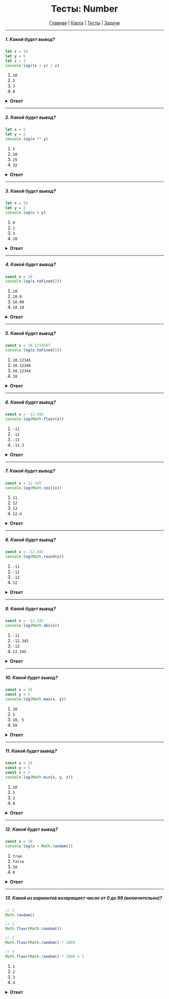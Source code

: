 <div align="center">

# Тесты: Number

[Главная](https://github.com/dollaween/junior-roadmap/)
|
[Карта](/roadmap/README.md)
|
[Тесты](/tests/README.md)
|
[Задачи](/tasks/README.md)

</div>

---

##### 1. Какой будет вывод?

```javascript
let x = 10
let y = 5
let z = 3
console.log((x + y) / z)
```

1. `10`
2. `5`
3. `3`
4. `0`

<details><summary><b>Ответ</b></summary>
<p>

**Ответ: 2**

</p>
</details>

---

##### 2. Какой будет вывод?

```javascript
let x = 5
let y = 2
console.log(x ** y)
```

1. `5`
2. `10`
3. `25`
4. `32`

<details><summary><b>Ответ</b></summary>
<p>

**Ответ: 3**

Оператор `**` возводит левый операнд в степень равную правому операнду.

</p>
</details>

---

##### 3. Какой будет вывод?

```javascript
let x = 10
let y = 3
console.log(x % y)
```

1. `0`
2. `1`
3. `3`
4. `10`

<details><summary><b>Ответ</b></summary>
<p>

**Ответ: 2**

Оператор деления по модулю `%` отдает остаток после деления числа `x` на `y`.

`10` делится на `3` три раза и остается остаток от деления `1`.

</p>
</details>

---

##### 4. Какой будет вывод?

```javascript
const x = 10
console.log(x.toFixed(2))
```

1. `10`
2. `10.0`
3. `10.00`
4. `10.10`

<details><summary><b>Ответ</b></summary>
<p>

**Ответ: 3**

Метод `toFixed()` форматирует число приводя его к указанному количеству знаков после запятой.

</p>
</details>

---

##### 5. Какой будет вывод?

```javascript
const x = 10.1234567
console.log(x.toFixed(5))
```

1. `10.12345`
2. `10.12346`
3. `10.12344`
4. `10`

<details><summary><b>Ответ</b></summary>
<p>

**Ответ: 3**

Метод `toFixed()` форматирует число приводя его к указанному количеству знаков после запятой с округлением.

</p>
</details>

---

##### 6. Какой будет вывод?

```javascript
const x = -12.345
console.log(Math.floor(x))
```

1. `-11`
2. `-12`
3. `-13`
4. `-12.3`

<details><summary><b>Ответ</b></summary>
<p>

**Ответ: 3**

Метод `Math.floor()` — округляет число до ближайшего меньшего целого.

</p>
</details>

---

##### 7. Какой будет вывод?

```javascript
const x = 12.345
console.log(Math.ceil(x))
```

1. `11`
2. `12`
3. `13`
4. `12.4`

<details><summary><b>Ответ</b></summary>
<p>

**Ответ: 3**

Метод `Math.ceil()` — округляет число до ближайшего большего целого.

</p>
</details>

---

##### 8. Какой будет вывод?

```javascript
const x = -12.345
console.log(Math.round(x))
```

1. `-11`
2. `-12`
3. `-13`
4. `12`

<details><summary><b>Ответ</b></summary>
<p>

**Ответ: 2**

Метод `Math.round()` — округляет число к ближайшему целому.

</p>
</details>


---

##### 9. Какой будет вывод?

```javascript
const x = -12.345
console.log(Math.abs(x))
```

1. `-11`
2. `-12.345`
3. `-13`
4. `12.345`

<details><summary><b>Ответ</b></summary>
<p>

**Ответ: 4**

Метод `Math.abs()` — возвращает абсолютное значение числа.

</p>
</details>

---

##### 10. Какой будет вывод?

```javascript
const x = 10
const y = 5
console.log(Math.max(x, y))
```

1. `10`
2. `5`
3. `10, 5`
4. `50`

<details><summary><b>Ответ</b></summary>
<p>

**Ответ: 1**

Метод `Math.max()` — возвращает наибольший из аргументов.

</p>
</details>

---

##### 11. Какой будет вывод?

```javascript
const x = 10
const y = 5
const z = 2
console.log(Math.min(x, y, z))
```

1. `10`
2. `5`
3. `2`
4. `0`

<details><summary><b>Ответ</b></summary>
<p>

**Ответ: 3**

Метод `Math.min()` — возвращает наименьший из аргументов.

</p>
</details>

---

##### 12. Какой будет вывод?

```javascript
const x = 10
console.log(x > Math.random())
```

1. `true`
2. `false`
3. `10`
4. `0`

<details><summary><b>Ответ</b></summary>
<p>

**Ответ: 1**

Метод `Math.random()` — возвращает псевдослучайное число с плавающей запятой от 0 (включительно) до 1 (но не включительно).

</p>
</details>

---

##### 13. Какой из вариантов возвращает число от 0 до 99 (включительно)?

```javascript
// 1
Math.random()

// 2
Math.floor(Math.random())

// 3
Math.floor(Math.random() * 100)

// 4
Math.floor(Math.random() * 100) + 1
```

1. `1`
2. `2`
3. `3`
4. `4`

<details><summary><b>Ответ</b></summary>
<p>

**Ответ: 3**

</p>
</details>





